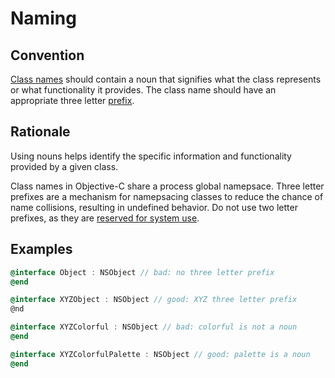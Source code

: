 # Naming

## Convention

[Class names](https://developer.apple.com/library/archive/documentation/Cocoa/Conceptual/CodingGuidelines/Articles/NamingBasics.html#//apple_ref/doc/uid/20001281-1002242-BBCIJGDB) should contain a noun that signifies what the class represents or what functionality it provides. The class name should have an appropriate three letter [prefix](https://developer.apple.com/library/archive/documentation/Cocoa/Conceptual/CodingGuidelines/Articles/NamingBasics.html#//apple_ref/doc/uid/20001281-1002226-BBCJECED).

## Rationale

Using nouns helps identify the specific information and functionality provided by a given class.

Class names in Objective-C share a process global namepsace. Three letter prefixes are a mechanism for namepsacing classes to reduce the chance of name collisions, resulting in undefined behavior. Do not use two letter prefixes, as they are [reserved for system use](https://developer.apple.com/library/archive/documentation/Cocoa/Conceptual/ProgrammingWithObjectiveC/Conventions/Conventions.html#//apple_ref/doc/uid/TP40011210-CH10-SW2).

## Examples

```Objective-C
@interface Object : NSObject // bad: no three letter prefix
@end

@interface XYZObject : NSObject // good: XYZ three letter prefix
@nd

@interface XYZColorful : NSObject // bad: colorful is not a noun
@end

@interface XYZColorfulPalette : NSObject // good: palette is a noun
@end
```